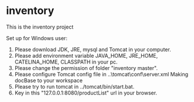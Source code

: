 # inventory

This is the inventory project

Set up for Windows user:
1. Please download JDK, JRE, mysql and Tomcat in your computer.
2. Please add environment variable JAVA_HOME, JRE_HOME, CATELINA_HOME, CLASSPATH in your pc.
3. Please change the permission of folder "inventory master".
4. Please configure Tomcat config file in ..\tomcat\conf\server.xml
   <Context path="/" docBase="" debug="0" reloadable="false" />  Making docBase to your workspace 
3. Please try to run tomcat in ../tomcat/bin/start.bat. 
4. Key in this "127.0.0.1:8080/productList" url in your browser.    
